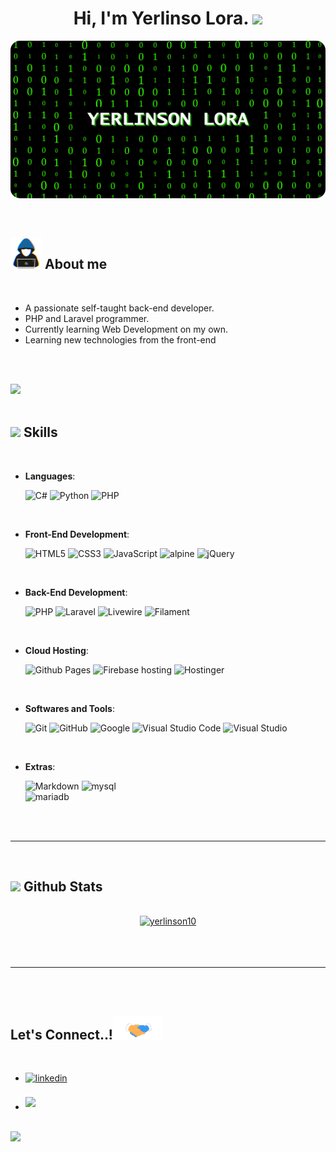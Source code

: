 
<h1 align="center"><b>Hi, I'm Yerlinso Lora. </b><img src="https://media.giphy.com/media/hvRJCLFzcasrR4ia7z/giphy.gif" width="35"></h1>
<p align="center">
  <img style="border-radius: 15px;" src="banner.png">
</p>


<br>



	
## <picture><img src = "about_me.gif" width = 50px></picture> **About me**



<br>

- A passionate self-taught back-end developer.
- PHP and Laravel programmer.
- Currently learning Web Development on my own.
- Learning new technologies from the front-end

<br><br>

<img src="https://user-images.githubusercontent.com/73097560/115834477-dbab4500-a447-11eb-908a-139a6edaec5c.gif"><br><br>

## <img src="https://media2.giphy.com/media/QssGEmpkyEOhBCb7e1/giphy.gif?cid=ecf05e47a0n3gi1bfqntqmob8g9aid1oyj2wr3ds3mg700bl&rid=giphy.gif" width ="25"><b> Skills</b>
<br>

<p align="center">

- **Languages**:
    
    ![C#](https://img.shields.io/badge/c%23%20-770DC8.svg?style=for-the-badge&logo=c%23&logoColor=white)
    ![Python](https://img.shields.io/badge/Python%20-%2314354C.svg?style=for-the-badge&logo=python&logoColor=white)
    ![PHP](https://img.shields.io/badge/php%20-4C20E2.svg?style=for-the-badge&logo=php&logoColor=white)

<br>   
    
- **Front-End Development**:

   ![HTML5](https://img.shields.io/badge/HTML5%20-%23E34F26.svg?style=for-the-badge&logo=html5&logoColor=white)
   ![CSS3](https://img.shields.io/badge/CSS%20-%231572B6.svg?style=for-the-badge&logo=css3&logoColor=white)
   ![JavaScript](https://img.shields.io/badge/JavaScript%20-%23F7DF1E.svg?style=for-the-badge&logo=javascript&logoColor=black)
   ![alpine](https://img.shields.io/badge/alpine.js%20-77C1D2.svg?style=for-the-badge&logo=alpine.js&logoColor=white)
   ![jQuery](https://img.shields.io/badge/jQuery%20-78CFF5.svg?style=for-the-badge&logo=jQuery&logoColor=white)

<br>

- **Back-End Development**:

   ![PHP](https://img.shields.io/badge/php%20-4C20E2.svg?style=for-the-badge&logo=php&logoColor=white)
   ![Laravel](https://img.shields.io/badge/Laravel%20-F30A0A.svg?style=for-the-badge&logo=Laravel&logoColor=white)
   ![Livewire](https://img.shields.io/badge/Livewire%20-FB70A9.svg?style=for-the-badge&logo=Livewire&logoColor=white)
   ![Filament](https://img.shields.io/badge/Filament%20-FDAE4B.svg?style=for-the-badge&logo=Filament&logoColor=white)

<br>

- **Cloud Hosting**:

    ![Github Pages](https://img.shields.io/badge/GitHub%20Pages-%23327FC7.svg?style=for-the-badge&logo=github&logoColor=white)
    ![Firebase hosting](https://img.shields.io/badge/Firebase%20hosting%20-F2BE1B.svg?style=for-the-badge&logo=Firebase&logoColor=white)
    ![Hostinger](https://img.shields.io/badge/hostinger%20-673DE6.svg?style=for-the-badge&logo=hostinger&logoColor=white)
    
<br>

- **Softwares and Tools**:

    ![Git](https://img.shields.io/badge/git-%23F05033.svg?style=for-the-badge&logo=git&logoColor=white)
    ![GitHub](https://img.shields.io/badge/github-%23121011.svg?style=for-the-badge&logo=github&logoColor=white)
    ![Google](https://img.shields.io/badge/google-%234285F4.svg?style=for-the-badge&logo=google&logoColor=white)
    ![Visual Studio Code](https://img.shields.io/badge/Visual%20Studio%20Code-0078d7.svg?style=for-the-badge&logo=visual-studio-code&logoColor=white)
    ![Visual Studio](https://img.shields.io/badge/Visual%20Studio-8A1BF2.svg?style=for-the-badge&logo=visual-studio&logoColor=white)

<br>

- **Extras**:

    ![Markdown](https://img.shields.io/badge/markdown-%23000000.svg?style=for-the-badge&logo=markdown&logoColor=white)
    ![mysql](https://img.shields.io/badge/mysql%20-087993.svg?style=for-the-badge&logo=mysql&logoColor=white)  
    ![mariadb](https://img.shields.io/badge/mariadb%20-C27A5F.svg?style=for-the-badge&logo=mariadb&logoColor=white)  


</p>

<br>
<br>

-----

<br>


## <img src="https://media.giphy.com/media/iY8CRBdQXODJSCERIr/giphy.gif" width="35"><b> Github Stats </b>
<br>

<div align="center">

<a href="https://github.com/yerlinson10/">
  <img src="https://github-readme-stats.vercel.app/api/top-langs?username=yerlinson10&show_icons=true&locale=en&layout=compact&line_height=20&title_color=7A7ADB&icon_color=2234AE&text_color=D3D3D3&bg_color=0,000000,130F40" width="375"  alt="yerlinson10"/>

</a>
</div>

<br>
<br>
<br>

-----

<br>
<br>

## <b> Let's Connect..!</b><img src="https://github.com/0xAbdulKhalid/0xAbdulKhalid/raw/main/assets/mdImages/handshake.gif" width ="80">
<br>
<div align='left'>

<ul>

<li>
<a href="https://www.linkedin.com/in/yerlinson-lora-511527270/" target="_blank">
<img src="https://img.shields.io/badge/linkedin:  Yerlinson%20Lora-%2300acee.svg?color=405DE6&style=for-the-badge&logo=linkedin&logoColor=white" alt=linkedin style="margin-bottom: 5px;"/>
</a>
</li>


<br>

<li>
<a href="mailto:yerlinsonlora" target="_blank">
<img src="https://img.shields.io/badge/gmail:  yerlinsonlora@gmail.com-%23EA4335.svg?style=for-the-badge&logo=gmail&logoColor=white" t=mail style="margin-bottom: 5px;" />
</a>
</li>
	
</ul>
</div>

<br>
<img src="https://user-images.githubusercontent.com/73097560/115834477-dbab4500-a447-11eb-908a-139a6edaec5c.gif">
<br>
<br>
<br>
